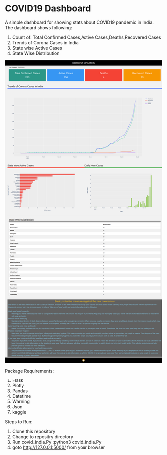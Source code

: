 # COVID19 Dashboard
A simple dashboard for showing stats about COVID19 pandemic in India.
The dashboard shows following:
1. Count of: Total Confirmed Cases,Active Cases,Deaths,Recovered Cases
2. Trends of Corona Cases in India
3. State wise Active Cases
4. State Wise Distribution

![Image of Dashboard](https://github.com/adityavkulkarni/Covid-demo/blob/master/covid.png)

Package Requirements:
1. Flask
2. Plotly
3. Pandas
4. Datetime
5. Warning
6. Json
7. kaggle

Steps to Run:
1. Clone this repository
2. Change to repositry directory
3. Run covid_india.Py :python3 covid_india.Py
4. goto http://127.0.0.1:5000/ from your browser

